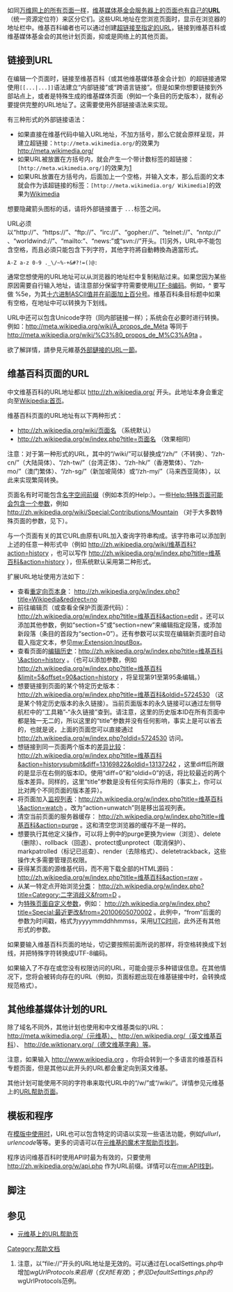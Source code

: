 如同[万维网上的所有页面一样](../Page/万维网.md "wikilink")，[维基媒体基金会服务器上的页面也有自己的](../Page/维基媒体基金会.md "wikilink")**[URL](https://zh.wikipedia.org/wiki/URL "wikilink")**（统一资源定位符）来区分它们。这些URL地址在您浏览页面时，显示在浏览器的地址栏中。维基百科编者也可以通过创建[超链接至指定的URL](https://zh.wikipedia.org/wiki/超链接 "wikilink")，链接到维基百科或维基媒体基金会的其他计划页面，抑或是网络上的其他页面。

## 链接到URL

在编辑一个页面时，链接至维基百科（或其他维基媒体基金会计划）的超链接通常使用`[[...|...]]`语法建立“内部链接”或“跨语言链接”。但是如果你想要链接到外部站点上，或者是特殊生成的维基媒体页面（例如一个条目的历史版本），就有必要提供完整的URL地址了。这需要使用外部链接语法来实现。

有三种形式的外部链接语法：

  - 如果直接在维基代码中输入URL地址，不加方括号，那么它就会原样呈现，并建立超链接：`http://meta.wikimedia.org/`的效果为
    <http://meta.wikimedia.org/>
  - 如果URL被放置在方括号内，就会产生一个带计数标签的超链接：`[http://meta.wikimedia.org/]`的效果为[1](http://meta.wikimedia.org/)
  - 如果URL放置在方括号内，后面加上一个空格，并输入文本，那么后面的文本就会作为该超链接的标签：`[http://meta.wikimedia.org/
    Wikimedia]`的效果为[Wikimedia](http://meta.wikimedia.org/)

想要隐藏箭头图标的话，请将外部链接置于 <span class="plainlinks">`...`</span>标签之间。

URL必须以“http://”、“https://”、“ftp://”、“irc://”、“gopher://”、“telnet://”、“nntp://”、“worldwind://”、“mailto:”、“news:”或“svn://”开头。\[1\]另外，URL中不能包含空格，而且必須只能包含下列字符，其他字符將自動轉換為適當形式。

`A-Z a-z 0-9 ._\/~%-+&#?!=()@:`

通常您想使用的URL地址可以从浏览器的地址栏中复制粘贴过来。如果您因为某些原因需要自行输入地址，请注意部分保留字符需要使用[UTF-8编码](../Page/UTF-8.md "wikilink")。例如，^
要写做
%5e，为其[十六进制](../Page/十六进制.md "wikilink")[ASCII值并在前面加上百分号](../Page/ASCII.md "wikilink")。维基百科条目标题中如果有空格，在地址中可以转换为下划线。

URL中还可以包含Unicode字符（同内部链接一样）；系统会在必要时进行转换。例如：http://meta.wikipedia.org/wiki/À_propos_de_Méta
等同于 <http://meta.wikipedia.org/wiki/%C3%80_propos_de_M%C3%A9ta> 。

欲了解詳情，請參見元維基[外部鏈接的URL一節](https://zh.wikipedia.org/wiki/m:Help:URL#URLs_in_external_links "wikilink")。

## 维基百科页面的URL

中文维基百科的URL地址都以 <http://zh.wikipedia.org/>
开头。此地址本身会重定向至[Wikipedia:首页](https://zh.wikipedia.org/wiki/Wikipedia:首页 "wikilink")。

维基百科页面的URL地址有以下两种形式：

  - <http://zh.wikipedia.org/wiki/页面名> （系统默认）
  - <http://zh.wikipedia.org/w/index.php?title=页面名> （效果相同）

注意：对于第一种形式的URL，其中的“/wiki/”可以替换成“/zh/”（不转换）、“/zh-cn/”（大陆简体）、“/zh-tw/”（台湾正体）、“/zh-hk/”（香港繁体）、“/zh-mo/”（澳门繁体）、“/zh-sg/”（新加坡简体）或“/zh-my/”（马来西亚简体），以此来实现繁简转换。

页面名有时可能包含[名字空间前缀](https://zh.wikipedia.org/wiki/Wikipedia:名字空间 "wikilink")（例如本页的Help:）。一些[Help:特殊页面可能会包含一个参数](https://zh.wikipedia.org/wiki/Help:特殊页面 "wikilink")，例如
<http://zh.wikipedia.org/wiki/Special:Contributions/Mountain>
（对于大多数特殊页面的参数，见下）。

与一个页面有关的其它URL由原有URL加入查询字符串构成。该字符串可以添加到上述的任意一种形式中（例如
<http://zh.wikipedia.org/wiki/维基百科?action=history> ，也可以写作
<http://zh.wikipedia.org/w/index.php?title=维基百科&action=history>
），但系统默认采用第二种形式。

扩展URL地址使用方法如下：

  - 查看[重定向页本身](https://zh.wikipedia.org/wiki/WP:重定向 "wikilink")：
    <http://zh.wikipedia.org/w/index.php?title=Wikipedia&redirect=no>
  - 前往编辑页（或查看全保护页面源代码）：
    <http://zh.wikipedia.org/w/index.php?title=维基百科&action=edit>
    。还可以添加其他参数，例如“section=5”或“section=new”来编辑指定段落，或添加新段落（条目的首段为“section=0”）。还有参数可以实现在编辑新页面时自动载入指定文本，参见[mw:Extension:InputBox](https://zh.wikipedia.org/wiki/mw:Extension:InputBox "wikilink")。
  - 查看页面的[编辑历史](https://zh.wikipedia.org/wiki/Help:页面历史 "wikilink")：http://zh.wikipedia.org/w/index.php?title=维基百科\&action=history
    。（也可以添加参数，例如
    <http://zh.wikipedia.org/w/index.php?title=维基百科&limit=5&offset=90&action=history>
    ，将呈现第91至第95条编辑。）
  - 想要链接到页面的某个特定历史版本：
    <http://zh.wikipedia.org/w/index.php?title=维基百科&oldid=5724530>
    （这是某个特定历史版本的永久链接）。当前页面版本的永久链接可以通过左侧导航栏中的“工具箱”-“永久链接”查到。请注意，这里的历史版本ID在所有页面中都是独一无二的，所以这里的“title”参数并没有任何影响，事实上是可以省去的，也就是说，上面的页面您可以直接通过
    <http://zh.wikipedia.org/w/index.php?oldid=5724530> 访问。
  - 想链接到同一页面两个版本的[差异比较](https://zh.wikipedia.org/wiki/Help:差异 "wikilink")：
    <http://zh.wikipedia.org/w/index.php?title=维基百科&action=historysubmit&diff=13169822&oldid=13137242>
    ，这里diff后所跟的是显示在右侧的版本ID。使用“diff=0”和“oldid=0”的话，将比较最近的两个版本差异。同样的，这里“title”参数是没有任何实际作用的（事实上，你可以比对两个不同页面的版本差异）。
  - 将页面加入[监视列表](https://zh.wikipedia.org/wiki/Help:监视列表 "wikilink")：http://zh.wikipedia.org/w/index.php?title=维基百科\&action=watch
    。改为“action=unwatch”则是移出监视列表。
  - 清空当前页面的服务器缓存：
    <http://zh.wikipedia.org/w/index.php?title=维基百科&action=purge>
    。这和清空您浏览器的缓存不是一样的。
  - 想要执行其他定义操作，可以将上例中的purge更换为view（浏览）、delete（删除）、rollback（回退）、protect或unprotect（取消保护）、markpatrolled（标记已巡查）、render（去除格式）、deletetrackback，这些操作大多需要管理员权限。
  - 获得某页面的源维基代码，而不用下载全部的HTML源码：
    <http://zh.wikipedia.org/w/index.php?title=维基百科&action=raw> 。
  - 从某一特定点开始浏览[分类](https://zh.wikipedia.org/wiki/Help:分类 "wikilink")：
    <http://zh.wikipedia.org/w/index.php?title=Category:二字消歧义&from=D> 。
  - 为[特殊页面自定义参数](https://zh.wikipedia.org/wiki/Help:特殊页面 "wikilink")，例如：
    <http://zh.wikipedia.org/w/index.php?title=Special:最近更改&from=20100605070002>
    。此例中，“from”后面的参数为时间戳，格式为yyyymmddhhmmss，采用[UTC时间](https://zh.wikipedia.org/wiki/UTC "wikilink")，此外还有其他形式的参数。

如果要输入维基百科页面的地址，切记要按照前面所说的那样，将空格转换成下划线，并把特殊字符转换成UTF-8编码。

如果输入了不存在或您没有权限访问的URL，可能会提示多种错误信息。在其他情况下，您将会被转向存在的URL（例如，页面标题出现在维基链接中时，会转换成规范格式）。

## 其他维基媒体计划的URL

除了域名不同外，其他计划也使用和中文维基类似的URL：http://meta.wikimedia.org/（元维基）、
<http://en.wikipedia.org/（英文维基百科>）、
<http://de.wiktionary.org/（德文维基字典）等>。

注意，如果输入 <http://www.wikipedia.org>
，你将会转到一个多语言的维基百科专题页面，但是其他以此开头的URL都会重定向到英文维基。

其他计划可能使用不同的字符串来取代URL中的“/w/”或“/wiki/”。详情参见元维基上的[URL帮助页面](https://zh.wikipedia.org/wiki/m:Help:URL "wikilink")。

## 模板和程序

在[模版中使用时](https://zh.wikipedia.org/wiki/帮助:模板 "wikilink")，URL也可以包含特定的词语以实现一些语法功能，例如*fullurl*，*urlencode*等等。更多的词语可以在[元维基的魔术字帮助页找到](https://zh.wikipedia.org/wiki/mw:Help:Magic_words "wikilink")。

程序访问维基百科时使用API时最为有效的，只要使用 <http://zh.wikipedia.org/w/api.php>
作为URL前缀。详情可以在[mw:API找到](https://zh.wikipedia.org/wiki/mw:API "wikilink")。

## 脚注

## 参见

  - [元维基上的URL帮助页](https://zh.wikipedia.org/wiki/m:Help:URL "wikilink")

[Category:帮助文档](https://zh.wikipedia.org/wiki/Category:帮助文档 "wikilink")

1.  注意，以“file://”开头的URL地址是无效的。可以通过在LocalSettings.php中增加$wgUrlProtocols来启用（仅对IE有效）；参见DefaultSettings.php的$wgUrlProtocols范例。